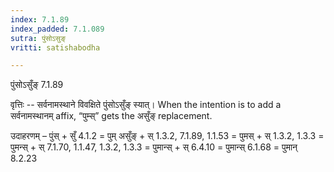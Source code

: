 ```yaml
---
index: 7.1.89
index_padded: 7.1.089
sutra: पुंसोऽसुङ्
vritti: satishabodha

---
```

 पुंसोऽसुँङ् 7.1.89 


वृत्तिः -- सर्वनामस्थाने विवक्षिते पुंसोऽसुँङ् स्यात्। When the intention is to add a सर्वनामस्थानम् affix, “पुम्स्” gets the असुँङ् replacement. 


उदाहरणम् – पुंस् + सुँ 4.1.2 = पुम् असुँङ् + स् 1.3.2, 7.1.89, 1.1.53 = पुमस् + स् 1.3.2, 1.3.3 = पुमन्स् + स् 7.1.70, 1.1.47, 1.3.2, 1.3.3 = पुमान्स् + स् 6.4.10 = पुमान्स् 6.1.68 = पुमान् 8.2.23 